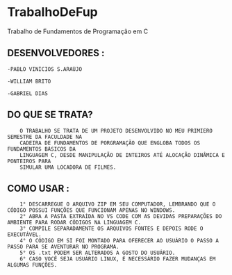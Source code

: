 # TrabalhoDeFup
Trabalho de Fundamentos de Programação em C

## DESENVOLVEDORES :

    -PABLO VINÍCIOS S.ARAÚJO

    -WILLIAM BRITO

    -GABRIEL DIAS

## DO QUE SE TRATA?
        O TRABALHO SE TRATA DE UM PROJETO DESENVOLVIDO NO MEU PRIMIERO SEMESTRE DA FACULDADE NA
        CADEIRA DE FUNDAMENTOS DE PORGRAMAÇÃO QUE ENGLOBA TODOS OS FUNDAMENTOS BÁSICOS DA 
        LINGUAGEM C, DESDE MANIPULAÇÃO DE INTEIROS ATÉ ALOCAÇÃO DINÂMICA E PONTEIROS PARA
        SIMULAR UMA LOCADORA DE FILMES.

## COMO USAR :

        1° DESCARREGUE O ARQUIVO ZIP EM SEU COMPUTADOR, LEMBRANDO QUE O CÓDIGO POSSUI FUNÇÕES QUE FUNCIONAM APENAS NO WINDOWS.
        2° ABRA A PASTA EXTRAÍDA NO VS CODE COM AS DEVIDAS PREPARAÇÕES DO AMBIENTE PARA RODAR CÓDIGOS NA LINGUAGEM C.
        3° COMPILE SEPARADAMENTE OS ARQUIVOS FONTES E DEPOIS RODE O EXECUTÁVEL.
        4° O CÓDIGO EM SI FOI MONTADO PARA OFERECER AO USUÁRIO O PASSO A PASSO PARA SE AVENTURAR NO PROGRAMA.
        5° OS .txt PODEM SER ALTERADOS A GOSTO DO USUÁRIO.
        6° CASO VOCÊ SEJA USUÁRIO LINUX, É NECESSÁRIO FAZER MUDANÇAS EM ALGUMAS FUNÇÕES.


